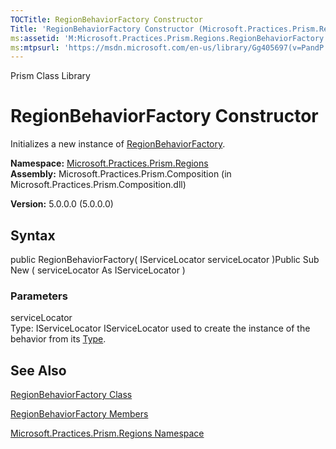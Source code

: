 ```yaml
---
TOCTitle: RegionBehaviorFactory Constructor
Title: 'RegionBehaviorFactory Constructor (Microsoft.Practices.Prism.Regions)'
ms:assetid: 'M:Microsoft.Practices.Prism.Regions.RegionBehaviorFactory.\#ctor(Microsoft.Practices.ServiceLocation.IServiceLocator)'
ms:mtpsurl: 'https://msdn.microsoft.com/en-us/library/Gg405697(v=PandP.50)'
---
```


Prism Class Library

RegionBehaviorFactory Constructor
=================================

Initializes a new instance of [RegionBehaviorFactory](https://msdn.microsoft.com/t:microsoft.practices.prism.regions.regionbehaviorfactory).

**Namespace:** [Microsoft.Practices.Prism.Regions](https://msdn.microsoft.com/n:microsoft.practices.prism.regions)
**Assembly:** Microsoft.Practices.Prism.Composition (in Microsoft.Practices.Prism.Composition.dll)

**Version:** 5.0.0.0 (5.0.0.0)

## Syntax


<span id="syntaxToggle"></span>public RegionBehaviorFactory( IServiceLocator serviceLocator )Public Sub New ( serviceLocator As IServiceLocator )

### Parameters

serviceLocator  
Type: IServiceLocator
IServiceLocator used to create the instance of the behavior from its [Type](http://msdn2.microsoft.com/en-us/library/42892f65).

See Also
--------


[RegionBehaviorFactory Class](https://msdn.microsoft.com/t:microsoft.practices.prism.regions.regionbehaviorfactory)

[RegionBehaviorFactory Members](https://msdn.microsoft.com/allmembers.t:microsoft.practices.prism.regions.regionbehaviorfactory)

[Microsoft.Practices.Prism.Regions Namespace](https://msdn.microsoft.com/n:microsoft.practices.prism.regions)
